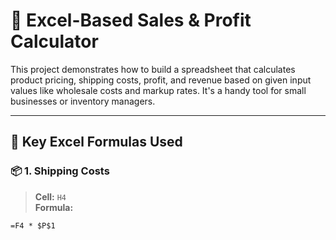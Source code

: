 # 🧾 Excel-Based Sales & Profit Calculator

This project demonstrates how to build a spreadsheet that calculates product pricing, shipping costs, profit, and revenue based on given input values like wholesale costs and markup rates. It's a handy tool for small businesses or inventory managers.

---

## 📌 Key Excel Formulas Used

### 📦 1. Shipping Costs

> **Cell:** `H4`  
> **Formula:**  
```excel
=F4 * $P$1
